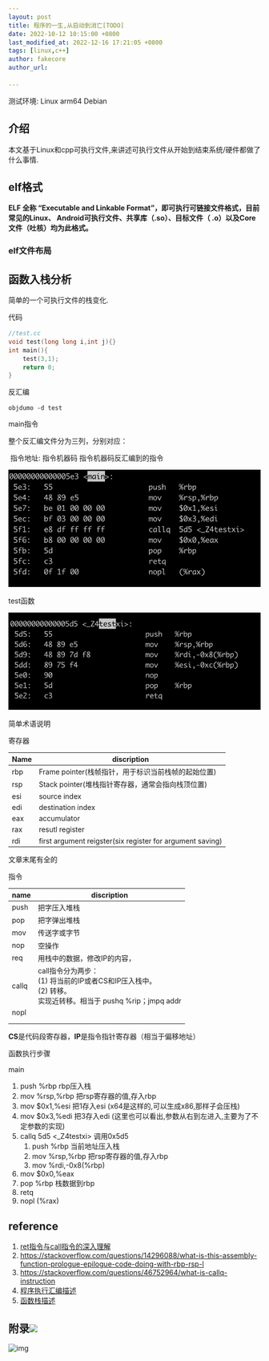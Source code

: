 ```yaml
---
layout: post
title: 程序的一生,从启动到消亡[TODO]
date: 2022-10-12 10:15:00 +0800
last_modified_at: 2022-12-16 17:21:05 +0800
tags: [linux,c++]
author: fakecore
author_url:

---
```


测试环境: Linux arm64 Debian

## 介绍

本文基于Linux和cpp可执行文件,来讲述可执行文件从开始到结束系统/硬件都做了什么事情.

## elf格式

**ELF 全称 “Executable and Linkable Format”，即可执行可链接文件格式，目前常见的Linux、 Android可执行文件、共享库（.so）、目标文件（ .o）以及Core 文件（吐核）均为此格式。**

### elf文件布局













## 函数入栈分析

简单的一个可执行文件的栈变化.

代码

```c++
//test.cc
void test(long long i,int j){}
int main(){
	test(3,1);
	return 0;
}
```

反汇编

```
objdumo -d test
```

main指令

整个反汇编文件分为三列，分别对应：

​       指令地址:         指令机器码	     														指令机器码反汇编到的指令

![image-20221031151751295](../assets/image-20221031151751295.png)

test函数

![image-20221031151821182](../assets/image-20221031151821182.png)

简单术语说明

寄存器

| Name | discription                                               |
| ---- | --------------------------------------------------------- |
| rbp  | Frame pointer(栈帧指针，用于标识当前栈帧的起始位置)       |
| rsp  | Stack pointer(堆栈指针寄存器，通常会指向栈顶位置)         |
| esi  | source index                                              |
| edi  | destination index                                         |
| eax  | accumulator                                               |
| rax  | resutl register                                           |
| rdi  | first argument reigster(six register for argument saving) |

文章末尾有全的

指令

| name  | discription                                                  |
| ----- | ------------------------------------------------------------ |
| push  | 把字压入堆栈                                                 |
| pop   | 把字弹出堆栈                                                 |
| mov   | 传送字或字节                                                 |
| nop   | 空操作                                                       |
| req   | 用栈中的数据，修改IP的内容，                                 |
| callq | call指令分为两步：<br />(1) 将当前的IP或者CS和IP压入栈中。<br />(2) 转移。<br />实现近转移。相当于 pushq %rip；jmpq addr |
| nopl  |                                                              |
|       |                                                              |
|       |                                                              |

**CS**是代码段寄存器，**IP**是指令指针寄存器（相当于偏移地址）

函数执行步骤

main

1. push %rbp rbp压入栈
2. mov %rsp,%rbp 把rsp寄存器的值,存入rbp
3. mov    $0x1,%esi 把1存入esi (x64是这样的,可以生成x86,那样子会压栈)
4. mov    $0x3,%edi 把3存入edi (这里也可以看出,参数从右到左进入,主要为了不定参数的实现)
5. callq  5d5 <_Z4testxi> 调用0x5d5
   1. push %rbp 当前地址压入栈
    2. mov %rsp,%rbp 把rsp寄存器的值,存入rbp
    3. mov    %rdi,-0x8(%rbp)
6. mov    $0x0,%eax
7. pop    %rbp 栈数据到rbp
8. retq
9. nopl   (%rax)











## reference

1. [ret指令与call指令的深入理解](https://rj45mp.github.io/ret%E6%8C%87%E4%BB%A4%E4%B8%8Ecall%E6%8C%87%E4%BB%A4%E7%9A%84%E6%B7%B1%E5%85%A5%E7%90%86%E8%A7%A3/)
2. https://stackoverflow.com/questions/14296088/what-is-this-assembly-function-prologue-epilogue-code-doing-with-rbp-rsp-l
3. https://stackoverflow.com/questions/46752964/what-is-callq-instruction
4. [程序执行汇编描述](https://segmentfault.com/a/1190000016661251)
5. [函数栈描述](https://z.itpub.net/article/detail/50503CAA1CDDA808A925D5758BD1B0A4)

## 附录![](https://pic2.zhimg.com/80/v2-bd5a0aa1625c4445ba33e506b91dba29_1440w.webp)





![img](https://pic1.zhimg.com/80/v2-8f2a02c38a3b53ce857b87ed01272b80_1440w.webp)



